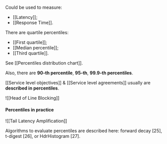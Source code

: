 
Could be used to measure:
- [[Latency]];
- [[Response Time]].

There are quartile percentiles:
- [[First quartile]];
- [[Median percentile]];
- [[Third quartile]].

See [[Percentiles distribution chart]].

Also, there are **90-th percentile**, **95-th**, **99.9-th percentiles**.

[[Service level objectives]] & [[Service level agreements]] usually are **described in percentiles**.

![[Head of Line Blocking]]

#### Percentiles in practice

![[Tail Latency Amplification]]

Algorithms to evaluate percentiles are described here: forward decay [25], t-digest [26], or HdrHistogram [27].
